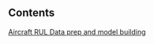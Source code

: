 ## Contents

[Aircraft RUL Data prep and model building](https://dhanow.github.io/public/aircraft-engine-rul-model.html)
